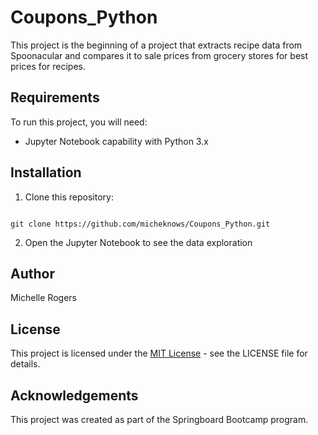 # Coupons_Python

This project  is the beginning of a project that extracts recipe data from Spoonacular and compares it to sale prices from grocery stores for best prices for recipes.

## Requirements

To run this project, you will need:


- Jupyter Notebook capability with Python 3.x

## Installation

1. Clone this repository:
<pre><code>
git clone https://github.com/micheknows/Coupons_Python.git
</code></pre>

2. Open the Jupyter Notebook to see the data exploration


## Author
Michelle Rogers

## License
This project is licensed under the [MIT License](https://opensource.org/licenses/MIT) - see the LICENSE file for details.

## Acknowledgements
This project was created as part of the Springboard Bootcamp program.
